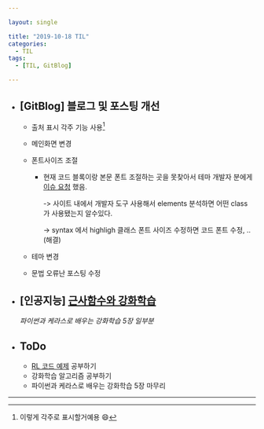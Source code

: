 ```yaml
---

layout: single

title: "2019-10-18 TIL"
categories:
  - TIL
tags:
  - [TIL, GitBlog]

---
```


- ## [GitBlog] 블로그 및 포스팅 개선

  - 출처 표시 각주 기능 사용[^1]

    [^1]:이렇게 각주로 표시할거예용 :smile:

  - 메인화면 변경

  - 폰트사이즈 조절

    - 현재 코드 블록이랑 본문 폰트 조절하는 곳을 못찾아서 테마 개발자 분에게 [이슈 요청]( https://github.com/mmistakes/minimal-mistakes/issues/2290 ) 했음.

      -> 사이트 내에서 개발자 도구 사용해서 elements 분석하면 어떤 class 가 사용됐는지 알수있다. 

      -> syntax 에서 highligh 클래스 폰트 사이즈 수정하면 코드 폰트 수정, .. (해결)

  - 테마 변경 

  - 문법 오류난 포스팅 수정

  

- ##  [인공지능] [근사함수와 강화학습](/ai/Reinforcement-Learning-5/)

  *파이썬과 케라스로 배우는 강화학습 5장 일부분*

  

  

- ## ToDo

  - [RL 코드 예제](https://github.com/rlcode/reinforcement-learning-kr) 공부하기
  - 강화학습 알고리즘 공부하기
  - 파이썬과 케라스로 배우는 강화학습 5장 마무리

---

